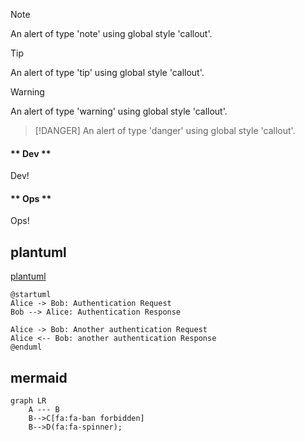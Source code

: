 
> [!NOTE]
> An alert of type 'note' using global style 'callout'.

> [!TIP]
> An alert of type 'tip' using global style 'callout'.

> [!WARNING]
> An alert of type 'warning' using global style 'callout'.

> [!DANGER]
> An alert of type 'danger' using global style 'callout'.

<!-- tabs:start -->

#### ** Dev **

Dev!

#### ** Ops **

Ops!

<!-- tabs:end -->

## plantuml
[plantuml](https://plantuml.com/)

```plantuml
@startuml
Alice -> Bob: Authentication Request
Bob --> Alice: Authentication Response

Alice -> Bob: Another authentication Request
Alice <-- Bob: another authentication Response
@enduml
```
## mermaid

```mermaid
graph LR
    A --- B
    B-->C[fa:fa-ban forbidden]
    B-->D(fa:fa-spinner);
```
